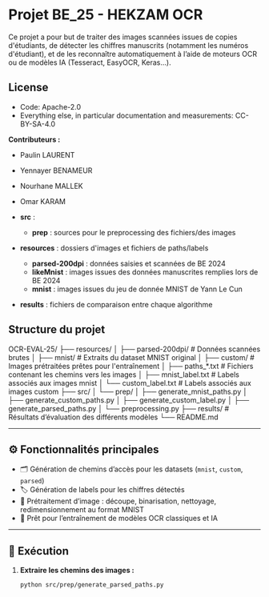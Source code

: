 # Projet BE_25 - HEKZAM OCR

Ce projet a pour but de traiter des images scannées issues de copies d'étudiants, de détecter les chiffres manuscrits (notamment les numéros d'étudiant), et de les reconnaître automatiquement à l’aide de moteurs OCR ou de modèles IA (Tesseract, EasyOCR, Keras...).

## License
- Code: Apache-2.0
- Everything else, in particular documentation and measurements: CC-BY-SA-4.0

**Contributeurs :**
- Paulin LAURENT
- Yennayer BENAMEUR
- Nourhane MALLEK
- Omar KARAM




- **src** :
   	- **prep** : sources pour le preprocessing des fichiers/des images
- **resources** : dossiers d'images et fichiers de paths/labels
	- **parsed-200dpi** : données saisies et scannées de BE 2024
	- **likeMnist** : images issues des données manuscrites remplies lors de BE 2024
	- **mnist** : images issues du jeu de donnée MNIST de Yann Le Cun
- **results** : fichiers de comparaison entre chaque algorithme

## Structure du projet
OCR-EVAL-25/ 
├── resources/ 
│	 ├── parsed-200dpi/ # Données scannées brutes
│	 ├── mnist/ # Extraits du dataset MNIST original 
│	 ├── custom/ # Images prétraitées prêtes pour l'entraînement
│	 ├── paths_*.txt # Fichiers contenant les chemins vers les images 
│	 ├── mnist_label.txt # Labels associés aux images mnist 
│	 └── custom_label.txt # Labels associés aux images custom 
├── src/ 
│	 └── prep/
│		 ├── generate_mnist_paths.py 
│		 ├── generate_custom_paths.py 
│		 ├── generate_custom_label.py 
│		 ├── generate_parsed_paths.py 
│		 └── preprocessing.py 
├── results/ # Résultats d’évaluation des différents modèles 
└── README.md




---

## ⚙️ Fonctionnalités principales

- 🗂 Génération de chemins d’accès pour les datasets (`mnist`, `custom`, `parsed`)
- 🏷 Génération de labels pour les chiffres détectés
- 🧼 Prétraitement d’image : découpe, binarisation, nettoyage, redimensionnement au format MNIST
- 🧠 Prêt pour l’entraînement de modèles OCR classiques et IA

---

## 🚀 Exécution

1. **Extraire les chemins des images :**
   ```bash
   python src/prep/generate_parsed_paths.py

